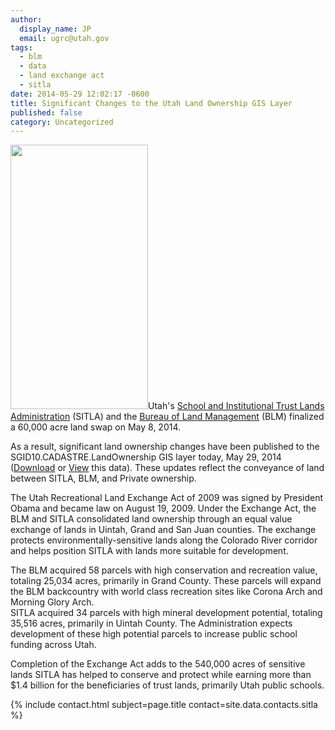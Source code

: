 ```yaml
---
author:
  display_name: JP
  email: ugrc@utah.gov
tags:
  - blm
  - data
  - land exchange act
  - sitla
date: 2014-05-29 12:02:17 -0600
title: Significant Changes to the Utah Land Ownership GIS Layer
published: false
category: Uncategorized
---
```


<p><a href="/images/404.png"><img src="/images/404.png" alt="" title="SITLAOwnershipExchange" width="220" height="423" class="inline-text-left" /></a>Utah's <a href="https://trustlands.utah.gov/">School and Institutional Trust Lands Administration</a> (SITLA) and the <a href="https://www.blm.gov/wo/st/en.html">Bureau of Land Management</a> (BLM) finalized a 60,000 acre land swap on May 8, 2014.</p>
<p>As a result, significant land ownership changes have been published to the SGID10.CADASTRE.LandOwnership GIS layer today, May 29, 2014 (<a href="{% link data/cadastre/land-ownership/index.html %}">Download</a> or <a href="https://sitla.maps.arcgis.com/home/webmap/viewer.html?webmap=a65db3fecae144f9a8d5337b9cc5f0df">View</a> this data). These updates reflect the conveyance of land between SITLA, BLM, and Private ownership.</p>
<p>The Utah Recreational Land Exchange Act of 2009 was signed by President Obama and became law on August 19, 2009. Under the Exchange Act, the BLM and SITLA consolidated land ownership through an equal value exchange of lands in Uintah, Grand and San Juan counties. The exchange protects environmentally-sensitive lands along the Colorado River corridor and helps position SITLA with lands more suitable for development.</p>
<p>The BLM acquired 58 parcels with high conservation and recreation value, totaling 25,034 acres, primarily in Grand County. These parcels will expand the BLM backcountry with world class recreation sites like Corona Arch and Morning Glory Arch.<br />
SITLA acquired 34 parcels with high mineral development potential, totaling 35,516 acres, primarily in Uintah County. The Administration expects development of these high potential parcels to increase public school funding across Utah.</p>
<p>Completion of the Exchange Act adds to the 540,000 acres of sensitive lands SITLA has helped to conserve and protect while earning more than $1.4 billion for the beneficiaries of trust lands, primarily Utah public schools.</p>
<p>{% include contact.html subject=page.title contact=site.data.contacts.sitla %}</p>
